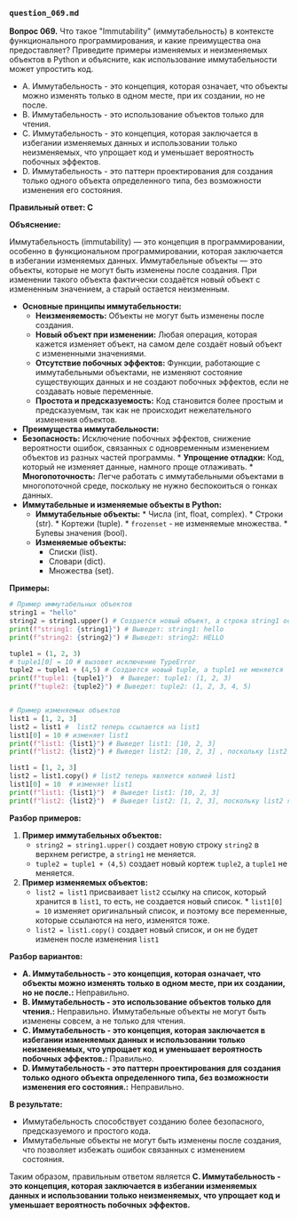 ### `question_069.md`

**Вопрос 069.** Что такое "Immutability" (иммутабельность) в контексте функционального программирования, и какие преимущества она предоставляет? Приведите примеры изменяемых и неизменяемых объектов в Python и объясните, как использование иммутабельности может упростить код.

-   A. Иммутабельность - это концепция, которая означает, что объекты можно изменять только в одном месте, при их создании, но не после.
-   B. Иммутабельность - это использование объектов только для чтения.
-   C. Иммутабельность - это концепция, которая заключается в избегании изменяемых данных и использовании только неизменяемых, что упрощает код и уменьшает вероятность побочных эффектов.
-   D. Иммутабельность - это паттерн проектирования для создания только одного объекта определенного типа, без возможности изменения его состояния.

**Правильный ответ: C**

**Объяснение:**

Иммутабельность (immutability) — это концепция в программировании, особенно в функциональном программировании, которая заключается в избегании изменяемых данных. Иммутабельные объекты — это объекты, которые не могут быть изменены после создания. При изменении такого объекта фактически создаётся новый объект с измененным значением, а старый остается неизменным.

*   **Основные принципы иммутабельности:**
    *   **Неизменяемость:** Объекты не могут быть изменены после создания.
    *   **Новый объект при изменении:** Любая операция, которая кажется изменяет объект, на самом деле создаёт новый объект с измененными значениями.
    *   **Отсутствие побочных эффектов:** Функции, работающие с иммутабельными объектами, не изменяют состояние существующих данных и не создают побочных эффектов, если не создавать новые переменные.
    *  **Простота и предсказуемость:** Код становится более простым и предсказуемым, так как не происходит нежелательного изменения объектов.
*   **Преимущества иммутабельности:**
   *   **Безопасность:** Исключение побочных эффектов,  снижение вероятности ошибок, связанных с одновременным изменением объектов из разных частей программы.
    *   **Упрощение отладки:** Код, который не изменяет данные, намного проще отлаживать.
    *   **Многопоточность:** Легче работать с иммутабельными объектами в многопоточной среде, поскольку не нужно беспокоиться о гонках данных.
*   **Иммутабельные и изменяемые объекты в Python:**
     *   **Иммутабельные объекты:**
        *   Числа (int, float, complex).
        *   Строки (str).
        *   Кортежи (tuple).
        *   `frozenset` - не изменяемые множества.
        *   Булевы значения (bool).
    *   **Изменяемые объекты:**
        *   Списки (list).
        *  Словари (dict).
        *   Множества (set).

**Примеры:**
```python
# Пример иммутабельных объектов
string1 = "hello"
string2 = string1.upper() # Создается новый объект, а строка string1 остается без изменения
print(f"string1: {string1}") # Выведет: string1: hello
print(f"string2: {string2}") # Выведет: string2: HELLO

tuple1 = (1, 2, 3)
# tuple1[0] = 10 # вызовет исключение TypeError
tuple2 = tuple1 + (4,5) # Создается новый tuple, а tuple1 не меняется
print(f"tuple1: {tuple1}")  # Выведет: tuple1: (1, 2, 3)
print(f"tuple2: {tuple2}") # Выведет: tuple2: (1, 2, 3, 4, 5)


# Пример изменяемых объектов
list1 = [1, 2, 3]
list2 = list1 #  list2 теперь ссылается на list1
list1[0] = 10 # изменяет list1
print(f"list1: {list1}") # Выведет list1: [10, 2, 3]
print(f"list2: {list2}") # Выведет list2: [10, 2, 3] , поскольку list2 ссылается на тот же объект

list1 = [1, 2, 3]
list2 = list1.copy() # list2 теперь является копией list1
list1[0] = 10  # изменяет list1
print(f"list1: {list1}")  # Выведет list1: [10, 2, 3]
print(f"list2: {list2}")  # Выведет list2: [1, 2, 3], поскольку list2 является независимой копией
```
**Разбор примеров:**

1.  **Пример иммутабельных объектов:**
    * `string2 = string1.upper()` создает новую строку `string2` в верхнем регистре, а `string1` не меняется.
    *  `tuple2 = tuple1 + (4,5)` создает новый кортеж `tuple2`, а `tuple1` не меняется.
2.  **Пример изменяемых объектов:**
       *   `list2 = list1` присваивает `list2` ссылку на список, который хранится в `list1`, то есть, не создается новый список.
        *   `list1[0] = 10` изменяет оригинальный список, и поэтому все переменные, которые ссылаются на него, изменятся тоже.
       * `list2 = list1.copy()` создает новый список, и он не будет изменен после изменения `list1`

**Разбор вариантов:**
*   **A. Иммутабельность - это концепция, которая означает, что объекты можно изменять только в одном месте, при их создании, но не после.:** Неправильно.
*   **B. Иммутабельность - это использование объектов только для чтения.:** Неправильно. Иммутабельные объекты не могут быть изменены совсем, а не только для чтения.
*  **C. Иммутабельность - это концепция, которая заключается в избегании изменяемых данных и использовании только неизменяемых, что упрощает код и уменьшает вероятность побочных эффектов.:** Правильно.
*  **D. Иммутабельность - это паттерн проектирования для создания только одного объекта определенного типа, без возможности изменения его состояния.:** Неправильно.

**В результате:**
*  Иммутабельность способствует созданию более безопасного, предсказуемого и простого кода.
*  Иммутабельные объекты не могут быть изменены после создания, что позволяет избежать ошибок связанных с изменением состояния.

Таким образом, правильным ответом является **C. Иммутабельность - это концепция, которая заключается в избегании изменяемых данных и использовании только неизменяемых, что упрощает код и уменьшает вероятность побочных эффектов.**
